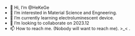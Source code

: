 - 👋 Hi, I’m @HeKeGe
- 👀 I’m interested in Material Science and Engneering.
- 🌱 I’m currently learning electroluminescent device.
- 💞️ I’m looking to collaborate on 2023.12
- 📫 How to reach me. (Nobody will want to reach me). >_< .

<!---
HeKeGe/HeKeGe is a ✨ special ✨ repository because its `README.md` (this file) appears on your GitHub profile.
You can click the Preview link to take a look at your changes.
--->
